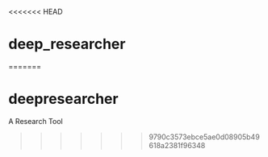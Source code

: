 <<<<<<< HEAD
# deep_researcher
=======
# deepresearcher
A Research Tool 
>>>>>>> 9790c3573ebce5ae0d08905b49618a2381f96348
